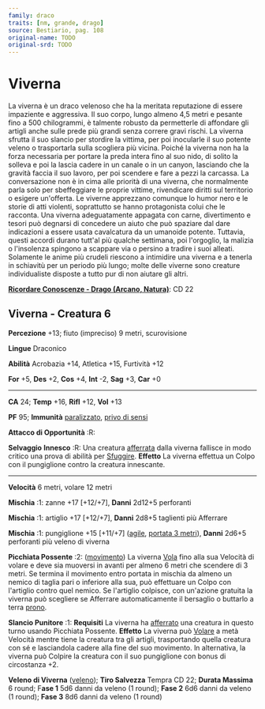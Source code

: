 ```yaml
---
family: draco
traits: [nm, grande, drago]
source: Bestiario, pag. 108
original-name: TODO
original-srd: TODO
---
```


# Viverna

La viverna è un draco velenoso che ha la meritata reputazione di essere
impaziente e aggressiva. Il suo corpo, lungo almeno 4,5 metri e pesante fino a
500 chilogrammi, è talmente robusto da permetterle di affondare gli artigli
anche sulle prede più grandi senza correre gravi rischi. La viverna sfrutta il
suo slancio per stordire la vittima, per poi inocularle il suo potente veleno o
trasportarla sulla scogliera più vicina. Poiché la viverna non ha la forza
necessaria per portare la preda intera fino al suo nido, di solito la solleva e
poi la lascia cadere in un canale o in un canyon, lasciando che la gravità
faccia il suo lavoro, per poi scendere e fare a pezzi la carcassa. La
conversazione non è in cima alle priorità di una viverna, che normalmente parla
solo per sbeffeggiare le proprie vittime, rivendicare diritti sul territorio o
esigere un'offerta. Le viverne apprezzano comunque lo humor nero e le storie di
atti violenti, soprattutto se hanno protagonista colui che le racconta. Una
viverna adeguatamente appagata con carne, divertimento e tesori può degnarsi di
concedere un aiuto che può spaziare dal dare indicazioni a essere usata
cavalcatura da un umanoide potente. Tuttavia, questi accordi durano tutt'al più
qualche settimana, poi l'orgoglio, la malizia o l'insolenza spingono a scappare
via o persino a tradire i suoi alleati. Solamente le anime più crudeli riescono
a intimidire una viverna e a tenerla in schiavitù per un periodo più lungo;
molte delle viverne sono creature individualiste disposte a tutto pur di non
aiutare gli altri.

**[Ricordare Conoscenze - Drago (Arcano, Natura)](/azioni/ricordare-conoscenze)**:
CD 22

## Viverna - Creatura 6

**Percezione** +13; fiuto (impreciso) 9 metri, scurovisione

**Lingue** Draconico

**Abilità** Acrobazia +14, Atletica +15, Furtività +12

**For** +5, **Des** +2, **Cos** +4, **Int** -2, **Sag** +3, **Car** +0

---

**CA** 24; **Temp** +16, **Rifl** +12, **Vol** +13

**PF** 95; **Immunità** [paralizzato](/condizioni/paralizzato),
[privo di sensi](/condizioni/privo-di-sensi)

**Attacco di Opportunità** :R:

**Selvaggio** **Innesco** :R: Una creatura [afferrata](/condizioni/afferrato)
dalla viverna fallisce in modo critico una prova di abilità per
[Sfuggire](/azioni/sfuggire). **Effetto** La viverna effettua un Colpo con il
pungiglione contro la creatura innescante.

---

**Velocità** 6 metri, volare 12 metri

**Mischia** :1: zanne +17 \[+12/+7], **Danni** 2d12+5 perforanti

**Mischia** :1: artiglio +17 \[+12/+7], **Danni** 2d8+5 taglienti più Afferrare

**Mischia** :1: pungiglione +15 \[+11/+7] ([agile](/tratti/agile),
[portata 3 metri](/tratti/portata)), **Danni** 2d6+5 perforanti più veleno di
viverna

**Picchiata Possente** :2: ([movimento](/tratti/movimento)) La viverna
[Vola](/azioni/volare) fino alla sua Velocità di volare e deve sia muoversi in
avanti per almeno 6 metri che scendere di 3 metri. Se termina il movimento entro
portata in mischia da almeno un nemico di taglia pari o inferiore alla sua, può
effettuare un Colpo con l'artiglio contro quel nemico. Se l'artiglio colpisce,
con un'azione gratuita la viverna può scegliere se Afferrare automaticamente il
bersaglio o buttarlo a terra [prono](/condizioni/prono).

**Slancio Punitore** :1: **Requisiti** La viverna ha
[afferrato](/condizioni/afferrato) una creatura in questo turno usando Picchiata
Possente. **Effetto** La viverna può [Volare](/azioni/volare) a metà Velocità
mentre tiene la creatura tra gli artigli, trasportando quella creatura con sé e
lasciandola cadere alla fine del suo movimento. ln alternativa, la viverna può
Colpire la creatura con il suo pungiglione con bonus di circostanza +2.

**Veleno di Viverna** ([veleno](/tratti/veleno)); **Tiro Salvezza** Tempra CD
22; **Durata Massima** 6 round; F**ase 1** 5d6 danni da veleno (1 round); **Fase
2** 6d6 danni da veleno (1 round); **Fase 3** 8d6 danni da veleno (1 round)

